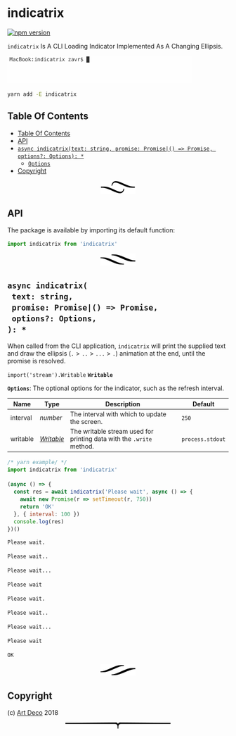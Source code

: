 # indicatrix

[![npm version](https://badge.fury.io/js/indicatrix.svg)](https://npmjs.org/package/indicatrix)

`indicatrix` Is A CLI Loading Indicator Implemented As A Changing Ellipsis.

![ellipsis demo](/images/ellipsis.gif)

```sh
yarn add -E indicatrix
```

## Table Of Contents

- [Table Of Contents](#table-of-contents)
- [API](#api)
- [`async indicatrix(text: string, promise: Promise|() => Promise, options?: Options): *`](#async-indicatrixtext-stringpromise-promise--promiseoptions-options-)
  * [`Options`](#type-options)
- [Copyright](#copyright)

<p align="center"><a href="#table-of-contents"><img src=".documentary/section-breaks/0.svg?sanitize=true"></a></p>

## API

The package is available by importing its default function:

```js
import indicatrix from 'indicatrix'
```

<p align="center"><a href="#table-of-contents"><img src=".documentary/section-breaks/1.svg?sanitize=true"></a></p>

## `async indicatrix(`<br/>&nbsp;&nbsp;`text: string,`<br/>&nbsp;&nbsp;`promise: Promise|() => Promise,`<br/>&nbsp;&nbsp;`options?: Options,`<br/>`): *`

When called from the CLI application, `indicatrix` will print the supplied text and draw the ellipsis (`.` > `..` > `...` > `.`) animation at the end, until the promise is resolved.

`import('stream').Writable` __<a name="type-writable">`Writable`</a>__

__<a name="type-options">`Options`</a>__: The optional options for the indicator, such as the refresh interval.

|   Name   |             Type             |                             Description                              |     Default      |
| -------- | ---------------------------- | -------------------------------------------------------------------- | ---------------- |
| interval | _number_                     | The interval with which to update the screen.                        | `250`            |
| writable | _[Writable](#type-writable)_ | The writable stream used for printing data with the `.write` method. | `process.stdout` |

```js
/* yarn example/ */
import indicatrix from 'indicatrix'

(async () => {
  const res = await indicatrix('Please wait', async () => {
    await new Promise(r => setTimeout(r, 750))
    return 'OK'
  }, { interval: 100 })
  console.log(res)
})()
```
```
Please wait.
              
Please wait..
              
Please wait...
              
Please wait
              
Please wait.
              
Please wait..
              
Please wait...
              
Please wait
              
OK
```

<p align="center"><a href="#table-of-contents"><img src=".documentary/section-breaks/2.svg?sanitize=true"></a></p>

## Copyright

(c) [Art Deco][1] 2018

[1]: https://artdeco.bz

<p align="center"><a href="#table-of-contents"><img src=".documentary/section-breaks/-1.svg?sanitize=true"></a></p>